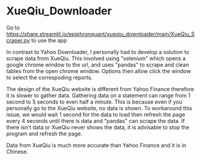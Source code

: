 # XueQiu_Downloader

Go to https://share.streamlit.io/epiphronquant/xueqiu_downloader/main/XueQiu_Scraper.py to use the app

In contrast to Yahoo Downloader, I personally had to develop a solution to scrape data from XueQiu. 
This involved using "selenium" which opens a google chrome window to the url, and uses "pandas" to scrape and clean tables from the open chrome window. Options then allow click the window to select the correspoding reports.

The design of the XueQiu website is different from Yahoo Finance therefore it is slower to gather data. Gathering data on a statement can range from 1 second to 5 seconds to even half a minute. This is because even if you personally go to the XueQiu website, no data is shown. To workaround this issue, we would wait 1 second for the data to load then refresh the page every 4 seconds until there is data and "pandas" can scrape the data. If there isn't data or XueQiu never shows the data, it is advisable to stop the program and refresh the page.

Data from XueQiu is much more accurate than Yahoo Finance and it is in Chinese. 
